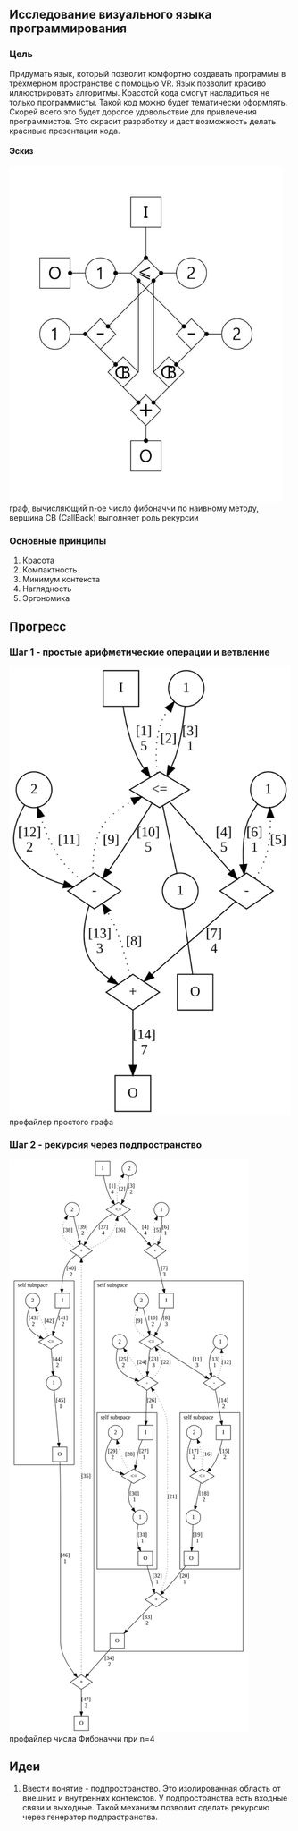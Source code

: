 ## Исследование визуального языка программирования

### Цель

Придумать язык, который позволит комфортно создавать программы в трёхмерном пространстве с помощью VR. Язык позволит красиво иллюстрировать алгоритмы. Красотой кода смогут насладиться не только программисты. Такой код можно будет тематически оформлять. Скорей всего это будет дорогое удовольствие для привлечения программистов. Это скрасит разработку и даст возможность делать красивые презентации кода.

#### Эскиз

<img src="./target.jpg" height="600pt"/>
граф, вычисляющий n-ое число фибоначчи по наивному методу, вершина CB (CallBack) выполняет роль рекурсии


### Основные принципы
1. Красота
2. Компактность
3. Минимум контекста
4. Наглядность
5. Эргономика

## Прогресс

### Шаг 1 - простые арифметические операции и ветвление

<img src="./step1.svg?sanitize=true"/>
профайлер простого графа

### Шаг 2 - рекурсия через подпространство

<img src="./step2.svg?sanitize=true"/>
профайлер числа Фибоначчи при n=4

## Идеи

1. Ввести понятие - подпространство. Это изолированная область от внешних и внутренних контекстов. У подпространства есть входные связи и выходные. Такой механизм позволит сделать рекурсию через генератор подпрастранства.
